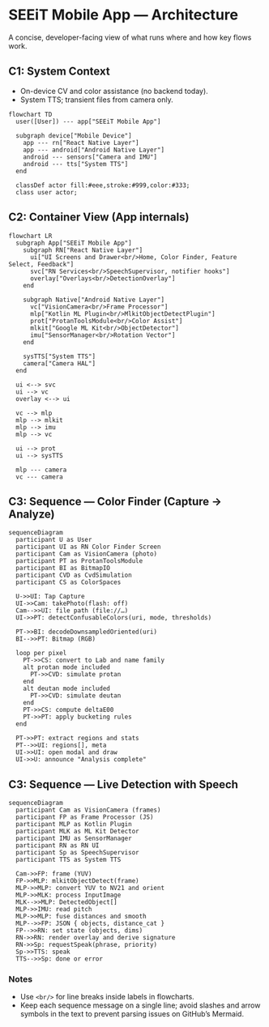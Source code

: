 # SEEiT Mobile App — Architecture

A concise, developer-facing view of what runs where and how key flows work.

## C1: System Context

- On-device CV and color assistance (no backend today).
- System TTS; transient files from camera only.

```mermaid
flowchart TD
  user([User]) --- app["SEEiT Mobile App"]

  subgraph device["Mobile Device"]
    app --- rn["React Native Layer"]
    app --- android["Android Native Layer"]
    android --- sensors["Camera and IMU"]
    android --- tts["System TTS"]
  end

  classDef actor fill:#eee,stroke:#999,color:#333;
  class user actor;
```

## C2: Container View (App internals)

```mermaid
flowchart LR
  subgraph App["SEEiT Mobile App"]
    subgraph RN["React Native Layer"]
      ui["UI Screens and Drawer<br/>Home, Color Finder, Feature Select, Feedback"]
      svc["RN Services<br/>SpeechSupervisor, notifier hooks"]
      overlay["Overlays<br/>DetectionOverlay"]
    end

    subgraph Native["Android Native Layer"]
      vc["VisionCamera<br/>Frame Processor"]
      mlp["Kotlin ML Plugin<br/>MlkitObjectDetectPlugin"]
      prot["ProtanToolsModule<br/>Color Assist"]
      mlkit["Google ML Kit<br/>ObjectDetector"]
      imu["SensorManager<br/>Rotation Vector"]
    end

    sysTTS["System TTS"]
    camera["Camera HAL"]
  end

  ui <--> svc
  ui --> vc
  overlay <--> ui

  vc --> mlp
  mlp --> mlkit
  mlp --> imu
  mlp --> vc

  ui --> prot
  ui --> sysTTS

  mlp --- camera
  vc --- camera
```

## C3: Sequence — Color Finder (Capture → Analyze)

```mermaid
sequenceDiagram
  participant U as User
  participant UI as RN Color Finder Screen
  participant Cam as VisionCamera (photo)
  participant PT as ProtanToolsModule
  participant BI as BitmapIO
  participant CVD as CvdSimulation
  participant CS as ColorSpaces

  U->>UI: Tap Capture
  UI->>Cam: takePhoto(flash: off)
  Cam-->>UI: file path (file://…)
  UI->>PT: detectConfusableColors(uri, mode, thresholds)

  PT->>BI: decodeDownsampledOriented(uri)
  BI-->>PT: Bitmap (RGB)

  loop per pixel
    PT->>CS: convert to Lab and name family
    alt protan mode included
      PT->>CVD: simulate protan
    end
    alt deutan mode included
      PT->>CVD: simulate deutan
    end
    PT->>CS: compute deltaE00
    PT->>PT: apply bucketing rules
  end

  PT->>PT: extract regions and stats
  PT-->>UI: regions[], meta
  UI->>UI: open modal and draw
  UI->>U: announce "Analysis complete"
```

## C3: Sequence — Live Detection with Speech

```mermaid
sequenceDiagram
  participant Cam as VisionCamera (frames)
  participant FP as Frame Processor (JS)
  participant MLP as Kotlin Plugin
  participant MLK as ML Kit Detector
  participant IMU as SensorManager
  participant RN as RN UI
  participant Sp as SpeechSupervisor
  participant TTS as System TTS

  Cam->>FP: frame (YUV)
  FP->>MLP: mlkitObjectDetect(frame)
  MLP->>MLP: convert YUV to NV21 and orient
  MLP->>MLK: process InputImage
  MLK-->>MLP: DetectedObject[]
  MLP->>IMU: read pitch
  MLP->>MLP: fuse distances and smooth
  MLP-->>FP: JSON { objects, distance_cat }
  FP-->>RN: set state (objects, dims)
  RN->>RN: render overlay and derive signature
  RN->>Sp: requestSpeak(phrase, priority)
  Sp->>TTS: speak
  TTS-->>Sp: done or error
```

### Notes
- Use `<br/>` for line breaks inside labels in flowcharts.
- Keep each sequence message on a single line; avoid slashes and arrow symbols in the text to prevent parsing issues on GitHub’s Mermaid.